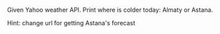 Given Yahoo weather API. Print where is colder today: Almaty or Astana. 

Hint: change url for getting Astana's forecast
